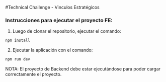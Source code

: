 #Technical Challenge - Vinculos Estratégicos

### Instrucciones para ejecutar el proyecto FE:
1. Luego de clonar el repositorio, ejecutar el comando:
```javascript
npm install
```
2. Ejecutar la aplicación con el comando:
```javascript
npm run dev
```

NOTA: El proyecto de Backend debe estar ejecutándose para poder cargar correctamente el proyecto.